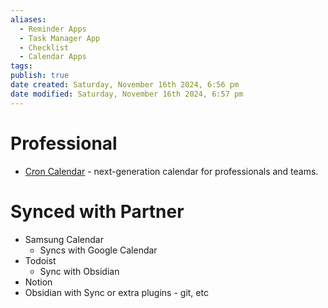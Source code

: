 ```yaml
---
aliases:
  - Reminder Apps
  - Task Manager App
  - Checklist
  - Calendar Apps
tags: 
publish: true
date created: Saturday, November 16th 2024, 6:56 pm
date modified: Saturday, November 16th 2024, 6:57 pm
---
```


# Professional

- [Cron Calendar](https://cron.com/) - next-generation calendar for professionals and teams.

# Synced with Partner

- Samsung Calendar 
	- Syncs with Google Calendar
- Todoist
	- Sync with Obsidian
- Notion
- Obsidian with Sync or extra plugins - git, etc